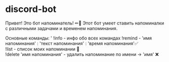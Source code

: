 ﻿# discord-bot

Привет! Это бот напоминатель! ✏📄
Этот бот умеет ставить напоминалки с различными задачами и временем напоминания.

Основные команды: \'
!info - инфо обо всех командах
!remind - 'имя напоминания' : 'текст напоминания' : 'время напоминания'✅ \
!list - список моих напоминании 📄 \
!delete 'имя напоминания' - удалить напоминание по имени -> 'имя' ❌
